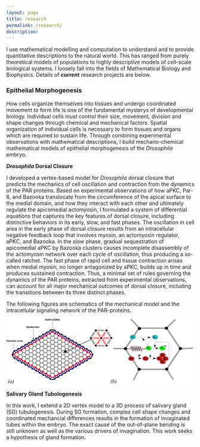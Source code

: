 ```yaml
---
layout: page
title: research 
permalink: /research/
description:  
---
```

I use mathematical modelling and computation to understand and to provide quantitative descriptions to the natural world.  This has ranged from purely theoretical models of populations to highly descriptive models of cell-scale biological systems.  I loosely fall into the fields of Mathematical Biology and Biophysics.  Details of **current** research projects are below. 


### Epithelial Morphogenesis

How cells organize themselves into tissues and undergo coordinated movement to form life is one of the fundamental mysterys of developmental biology. Individual cells must control their size, movement, division and shape changes through chemical and mechanical factors. Spatial organization of individual cells is necessary to form tissues and organs which are required to sustain life. Through combining experimental observations with mathematical descriptions, I build mechano-chemical mathematical models of epithelial morphogenesis of the *Drosophila* embryo.  

***Drosophila* Dorsal Closure**

I developed a vertex-based model for *Drosophila* dorsal closure that predicts the mechanics of cell oscillation and contraction from the dynamics of the PAR proteins. Based on experimental observations of how aPKC, Par-6, and Bazooka translocate from the circumference of the apical surface to the medial domain, and how they interact with each other and ultimately regulate the apicomedial actomyosin, I formulated a system of differential equations that captures the key features of dorsal closure, including distinctive behaviors in its early, slow, and fast phases. The oscillation in cell area in the early phase of dorsal closure results from an intracellular negative feedback loop that involves myosin, an actomyosin regulator, aPKC, and Bazooka. In the slow phase, gradual sequestration of apicomedial aPKC by Bazooka clusters causes incomplete disassembly of the actomyosin network over each cycle of oscillation, thus producing a so-called ratchet. The fast phase of rapid cell and tissue contraction arises when medial myosin, no longer antagonized by aPKC, builds up in time and produces sustained contraction. Thus, a minimal set of rules governing the dynamics of the PAR proteins, extracted from experimental observations, can account for all major mechanical outcomes of dorsal closure, including the transitions between its three distinct phases. 

The following figures are schematics of the mechanical model and the intracellular signaling network of the PAR-proteins.

<img src="/assets/img/dc_fig1.png" alt="drawing" width="500"/>

**Salivary Gland Tubologenesis**

In this work, I extend a 2D vertex model to a 3D process of salivary gland (SG) tubulogenesis.  During SG formation, complex cell shape changes and coordinated mechancial differences results in the formation of invaginated tubes within the embryo. The exact cause of the out-of-plane bending is still unknown as well as the various drivers of invagination.  This work seeks a hypothesis of gland formation.






